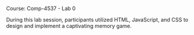 Course: Comp-4537 - Lab 0

During this lab session, participants utilized HTML, JavaScript, and CSS to design and implement a captivating memory game.
